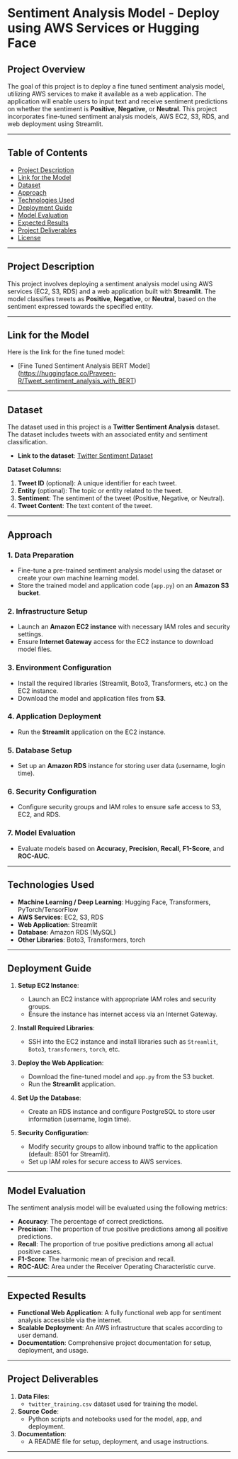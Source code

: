 # **Sentiment Analysis Model - Deploy using AWS Services or Hugging Face**

## **Project Overview**
The goal of this project is to deploy a fine tuned sentiment analysis model, utilizing AWS services to make it available as a web application. The application will enable users to input text and receive sentiment predictions on whether the sentiment is **Positive**, **Negative**, or **Neutral**. This project incorporates fine-tuned sentiment analysis models, AWS EC2, S3, RDS, and web deployment using Streamlit.

---

## **Table of Contents**
- [Project Description](#project-description)
- [Link for the Model](#link-for-the-model)
- [Dataset](#dataset)
- [Approach](#approach)
- [Technologies Used](#technologies-used)
- [Deployment Guide](#deployment-guide)
- [Model Evaluation](#model-evaluation)
- [Expected Results](#expected-results)
- [Project Deliverables](#project-deliverables)
- [License](#license)

---

## **Project Description**

This project involves deploying a sentiment analysis model using AWS services (EC2, S3, RDS) and a web application built with **Streamlit**. The model classifies tweets as **Positive**, **Negative**, or **Neutral**, based on the sentiment expressed towards the specified entity.

---
## **Link for the Model**

Here is the link for the fine tuned model:
- [Fine Tuned Sentiment Analysis BERT Model] 
(https://huggingface.co/Praveen-R/Tweet_sentiment_analysis_with_BERT)

---

## **Dataset**

The dataset used in this project is a **Twitter Sentiment Analysis** dataset. The dataset includes tweets with an associated entity and sentiment classification.

- **Link to the dataset**: [Twitter Sentiment Dataset](https://raw.githubusercontent.com/GuviMentor88/Training-Datasets/refs/heads/main/twitter_training.csv)
  
**Dataset Columns:**
1. **Tweet ID** (optional): A unique identifier for each tweet.
2. **Entity** (optional): The topic or entity related to the tweet.
3. **Sentiment**: The sentiment of the tweet (Positive, Negative, or Neutral).
4. **Tweet Content**: The text content of the tweet.

---

## **Approach**

### 1. **Data Preparation**
- Fine-tune a pre-trained sentiment analysis model using the dataset or create your own machine learning model.
- Store the trained model and application code (`app.py`) on an **Amazon S3 bucket**.

### 2. **Infrastructure Setup**
- Launch an **Amazon EC2 instance** with necessary IAM roles and security settings.
- Ensure **Internet Gateway** access for the EC2 instance to download model files.

### 3. **Environment Configuration**
- Install the required libraries (Streamlit, Boto3, Transformers, etc.) on the EC2 instance.
- Download the model and application files from **S3**.

### 4. **Application Deployment**
- Run the **Streamlit** application on the EC2 instance.

### 5. **Database Setup**
- Set up an **Amazon RDS** instance for storing user data (username, login time).

### 6. **Security Configuration**
- Configure security groups and IAM roles to ensure safe access to S3, EC2, and RDS.

### 7. **Model Evaluation**
- Evaluate models based on **Accuracy**, **Precision**, **Recall**, **F1-Score**, and **ROC-AUC**.

---

## **Technologies Used**
- **Machine Learning / Deep Learning**: Hugging Face, Transformers, PyTorch/TensorFlow
- **AWS Services**: EC2, S3, RDS
- **Web Application**: Streamlit
- **Database**: Amazon RDS (MySQL)
- **Other Libraries**: Boto3, Transformers, torch

---

## **Deployment Guide**

1. **Setup EC2 Instance**:
   - Launch an EC2 instance with appropriate IAM roles and security groups.
   - Ensure the instance has internet access via an Internet Gateway.

2. **Install Required Libraries**:
   - SSH into the EC2 instance and install libraries such as `Streamlit`, `Boto3`, `transformers`, `torch`, etc.

3. **Deploy the Web Application**:
   - Download the fine-tuned model and `app.py` from the S3 bucket.
   - Run the **Streamlit** application.

4. **Set Up the Database**:
   - Create an RDS instance and configure PostgreSQL to store user information (username, login time).

5. **Security Configuration**:
   - Modify security groups to allow inbound traffic to the application (default: 8501 for Streamlit).
   - Set up IAM roles for secure access to AWS services.

---

## **Model Evaluation**

The sentiment analysis model will be evaluated using the following metrics:
- **Accuracy**: The percentage of correct predictions.
- **Precision**: The proportion of true positive predictions among all positive predictions.
- **Recall**: The proportion of true positive predictions among all actual positive cases.
- **F1-Score**: The harmonic mean of precision and recall.
- **ROC-AUC**: Area under the Receiver Operating Characteristic curve.

---

## **Expected Results**

- **Functional Web Application**: A fully functional web app for sentiment analysis accessible via the internet.
- **Scalable Deployment**: An AWS infrastructure that scales according to user demand.
- **Documentation**: Comprehensive project documentation for setup, deployment, and usage.

---

## **Project Deliverables**
1. **Data Files**: 
   - `twitter_training.csv` dataset used for training the model.
2. **Source Code**: 
   - Python scripts and notebooks used for the model, app, and deployment.
3. **Documentation**: 
   - A README file for setup, deployment, and usage instructions.

---


